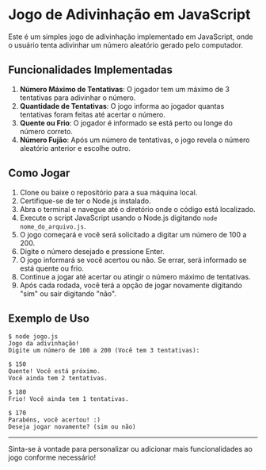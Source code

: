 # Jogo de Adivinhação em JavaScript

Este é um simples jogo de adivinhação implementado em JavaScript, onde o usuário tenta adivinhar um número aleatório gerado pelo computador.

## Funcionalidades Implementadas

1. **Número Máximo de Tentativas**: O jogador tem um máximo de 3 tentativas para adivinhar o número.
2. **Quantidade de Tentativas**: O jogo informa ao jogador quantas tentativas foram feitas até acertar o número.
3. **Quente ou Frio**: O jogador é informado se está perto ou longe do número correto.
4. **Número Fujão**: Após um número de tentativas, o jogo revela o número aleatório anterior e escolhe outro.

## Como Jogar

1. Clone ou baixe o repositório para a sua máquina local.
2. Certifique-se de ter o Node.js instalado.
3. Abra o terminal e navegue até o diretório onde o código está localizado.
4. Execute o script JavaScript usando o Node.js digitando `node nome_do_arquivo.js`.
5. O jogo começará e você será solicitado a digitar um número de 100 a 200.
6. Digite o número desejado e pressione Enter.
7. O jogo informará se você acertou ou não. Se errar, será informado se está quente ou frio.
8. Continue a jogar até acertar ou atingir o número máximo de tentativas.
9. Após cada rodada, você terá a opção de jogar novamente digitando "sim" ou sair digitando "não".

## Exemplo de Uso

```
$ node jogo.js
Jogo da adivinhação!
Digite um número de 100 a 200 (Você tem 3 tentativas):
```

```
$ 150
Quente! Você está próximo.
Você ainda tem 2 tentativas.
```

```
$ 180
Frio! Você ainda tem 1 tentativas.
```

```
$ 170
Parabéns, você acertou! :)
Deseja jogar novamente? (sim ou não)
```

---

Sinta-se à vontade para personalizar ou adicionar mais funcionalidades ao jogo conforme necessário!
